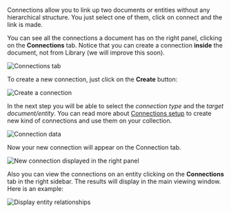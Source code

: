 Connections allow you to link up two documents or entities without any hierarchical structure. You just select one of them, click on connect and the link is made.

You can see all the connections a document has on the right panel, clicking on the **Connections** tab. Notice that you can create a connection **inside** the document, not from Library (we will improve this soon).

![Connections tab](http://huridocs.github.io/uwazi-assets/wiki/screenshots/connections-base.png?ver=1)

To create a new connection, just click on the **Create** button:

![Create a connection](http://huridocs.github.io/uwazi-assets/wiki/screenshots/connections-create.png?ver=1)

In the next step you will be able to select the _connection type_ and the _target document/entity_. You can read more about [Connections setup](https://github.com/huridocs/uwazi/wiki/Name-connections) to create new kind of connections and use them on your collection.

![Connection data](http://huridocs.github.io/uwazi-assets/wiki/screenshots/connection-data.png?ver=1)

Now your new connection will appear on the Connection tab.

![New connection displayed in the right panel](http://huridocs.github.io/uwazi-assets/wiki/screenshots/connection-display.png?ver=1)

Also you can view the connections on an entity clicking on the **Connections** tab in the right sidebar. The results will display in the main viewing window. Here is an example:

![Display entity relationships](http://g.recordit.co/2yb85Zop9N.gif)